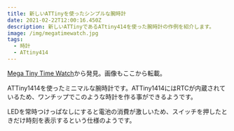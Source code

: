 ```yaml
---
title: 新しいATTinyを使ったシンプルな腕時計
date: 2021-02-22T12:00:16.450Z
description: 新しいATTinyであるATtiny414を使った腕時計の作例を紹介します。
image: /img/megatimewatch.jpg
tags:
  - 時計
  - ATtiny414
---
```

[Mega Tiny Time Watch](http://www.technoblogy.com/show?2OKF)から発見。画像もここから転載。

ATTiny1414を使ったミニマルな腕時計です。ATTiny1414にはRTCが内蔵されているため、ワンチップでこのような時計を作る事ができるようです。

LEDを常時つけっぱなしにすると電池の消費が激しいため、スイッチを押したときだけ時刻を表示するという仕様のようです。
